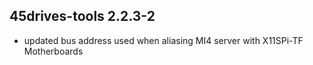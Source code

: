 ## 45drives-tools 2.2.3-2

* updated bus address used when aliasing MI4 server with X11SPi-TF Motherboards